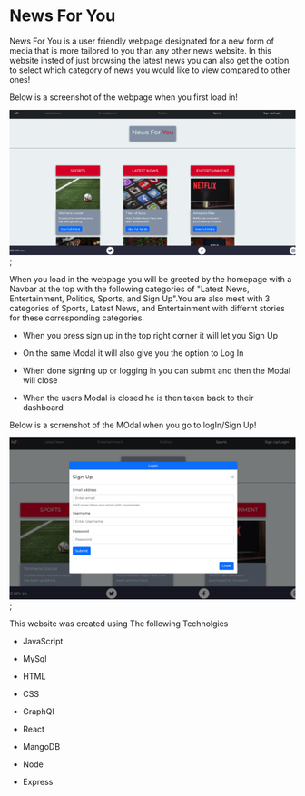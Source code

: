 # News For You

News For You is a user friendly webpage designated for a new form of media that is more tailored to you than any other news website. In this website insted of just browsing the latest news you can also get the option to select which category of news you would like to view compared to other ones!

Below is a screenshot of the webpage when you first load in!

![websitefrontpage](client/src/media/Images/readme/screen1.png);




When you load in the webpage you will be greeted by the homepage with a Navbar at the top with the following categories of "Latest News, Entertainment, Politics, Sports, and Sign Up".You are also meet with 3 categories of Sports, Latest News, and Entertainment with differnt stories for these corresponding categories.

* When you press sign up in the top right corner it will let you Sign Up

* On the same Modal it will also give you the option to Log In 

* When done signing up or logging in you can submit and then the Modal will close

* When the users Modal is closed he is then taken back to their dashboard

Below is a scrrenshot of the MOdal when you go to logIn/Sign Up!

![websitefrontpage](client/src/media/Images/readme/screen2.png);


This website was created using The following Technolgies

 - JavaScript

 - MySql

 - HTML

 - CSS

 - GraphQl

 - React

 - MangoDB

 - Node

 - Express




